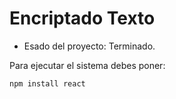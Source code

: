 <h1> Encriptado Texto</h1>

- Esado del proyecto: Terminado.

Para ejecutar el sistema debes poner:

```npm install react```
